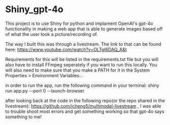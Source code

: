 # Shiny_gpt-4o
This project is to use Shiny for python and implament OpenAI's gpt-4o functionality in making a web app that is able to generate images based off of what the user took a picture/recording of.

The way I built this was through a livestream. The link to that can be found here: https://www.youtube.com/watch?v=OLTgI6DAQ_A&t 

Requirements for this will be listed in the requirements.txt file but you will also have to install FFmpeg seperately if you want to run this locally. You will also need to make sure that you make a PATH for it in the System Properties > Environment Variables...

in order to run the app, run the following command in your terminal:
shiny run app.py --port 0 --launch-browser

after looking back at the code in the following repo(or the repo shared in the livestream): https://github.com/jcheng5/multimodal-livestream , I was able to trouble shoot most errors and get something working so that gpt-4o says something to me!